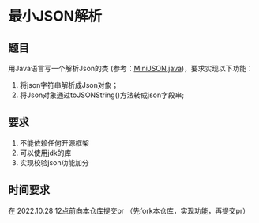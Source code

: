 # 最小JSON解析

## 题目
用Java语言写一个解析Json的类 (参考：[MiniJSON.java](https://github.com/aborn/code-interview/blob/main/interview/MiniJSON.java))，要求实现以下功能：  
1. 将json字符串解析成Json对象；  
2. 将Json对象通过toJSONString()方法转成json字段串;

## 要求
1. 不能依赖任何开源框架  
2. 可以使用jdk的库  
3. 实现校验json功能加分  


## 时间要求
在 2022.10.28 12点前向本仓库提交pr （先fork本仓库，实现功能，再提交pr）
